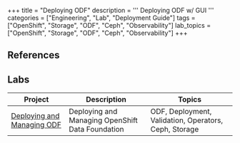 +++
title = "Deploying ODF"
description = '''
Deploying ODF w/ GUI
'''
categories = ["Engineering", "Lab", "Deployment Guide"]
tags = ["OpenShift", "Storage", "ODF", "Ceph", "Observability"]
lab_topics = ["OpenShift", "Storage", "ODF", "Ceph", "Observability"]
+++

## References


## Labs

Project | Description | Topics
---------|----------|---------
[Deploying and Managing ODF](https://red-hat-storage.github.io/ocs-training/training/ocs4/odf.html) | Deploying and Managing OpenShift Data Foundation | ODF, Deployment, Validation, Operators, Ceph, Storage
